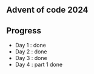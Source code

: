 ## Advent of code 2024

## Progress
- Day 1 : done
- Day 2 : done 
- Day 3 : done 
- Day 4 : part 1 done
